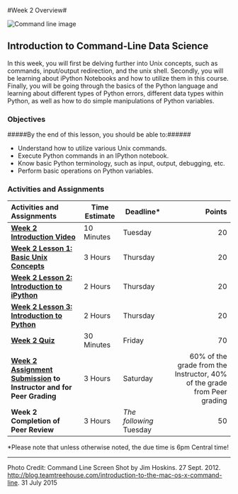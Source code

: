 #Week 2 Overview#

![Command line image](images/command-line.png)
## Introduction to Command-Line Data Science ##

In this week, you will first be delving further into Unix concepts, such as commands, input/output redirection, and the unix shell.  Secondly, you will be learning about iPython Notebooks and how to utilize them in this course.  Finally, you will be going through the basics of the Python language and learning about different types of Python errors, different data types within Python, as well as how to do simple manipulations of Python variables.

### Objectives ###

#####By the end of this lesson, you should be able to:######

- Understand how to utilize various Unix commands.
- Execute Python commands in an IPython notebook.
- Know basic Python terminology, such as input, output, debugging, etc.
- Perform basic operations on Python variables.

### Activities and Assignments ###

|Activities and Assignments | Time Estimate | Deadline* | Points|
|:------| -----|-------|----------:|
|**[Week 2 Introduction Video][w2v]** | 10 Minutes | Tuesday |20|
|**[Week 2 Lesson 1: Basic Unix Concepts](lesson1.md)**| 3 Hours |Thursday| 20|
|**[Week 2 Lesson 2: Introduction to iPython](lesson2.md)**| 2 Hours | Thursday | 20 |
|**[Week 2 Lesson 3: Introduction to Python](lesson3.md)**| 2 Hours | Thursday| 20 |
|**[Week 2 Quiz][w2q]**| 30 Minutes | Friday | 70|
|**[Week 2 Assignment Submission][w2a] to Instructor and for Peer Grading**| 3 Hours | Saturday | 60% of the grade from the Instructor, 40% of the grade from Peer grading | 
|**Week 2 Completion of Peer Review**| 3 Hours | *The following* Tuesday | 50 | 

*Please note that unless otherwise noted, the due time is 6pm Central time!

----------
[w2q]: https://learn.illinois.edu/mod/quiz/view.php?id=1095158
[w2v]: https://mediaspace.illinois.edu/media/Week+Two.mp4/0_2umvmvle/33195071
[w2a]: https://learn.illinois.edu/mod/workshop/view.php?id=1095161

Photo Credit: Command Line Screen Shot by Jim Hoskins. 27 Sept. 2012. http://blog.teamtreehouse.com/introduction-to-the-mac-os-x-command-line. 31 July 2015
